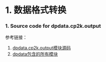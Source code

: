 # 1. 数据格式转换

### 1. Source code for dpdata.cp2k.output

参考链接：
1. [dpdata.cp2k.output模块源码](https://docs.deepmodeling.com/projects/dpdata/en/master/_modules/dpdata/cp2k/output.html)
2. [dpdata包含的所有模块](https://docs.deepmodeling.com/projects/dpdata/en/master/py-modindex.html)









